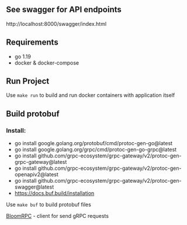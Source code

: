 ## See swagger for API endpoints
http://localhost:8000/swagger/index.html

## Requirements
- go 1.19
- docker & docker-compose

## Run Project

Use ```make run``` to build and run docker containers with application itself

## Build protobuf

### Install:
- go install google.golang.org/protobuf/cmd/protoc-gen-go@latest
- go install google.golang.org/grpc/cmd/protoc-gen-go-grpc@latest
- go install github.com/grpc-ecosystem/grpc-gateway/v2/protoc-gen-grpc-gateway@latest
- go install github.com/grpc-ecosystem/grpc-gateway/v2/protoc-gen-openapiv2@latest
- go install github.com/grpc-ecosystem/grpc-gateway/v2/protoc-gen-swagger@latest
- https://docs.buf.build/installation

Use ```make buf``` to build protobuf files

[BloomRPC](https://github.com/bloomrpc/bloomrpc) - client for send gRPC requests
